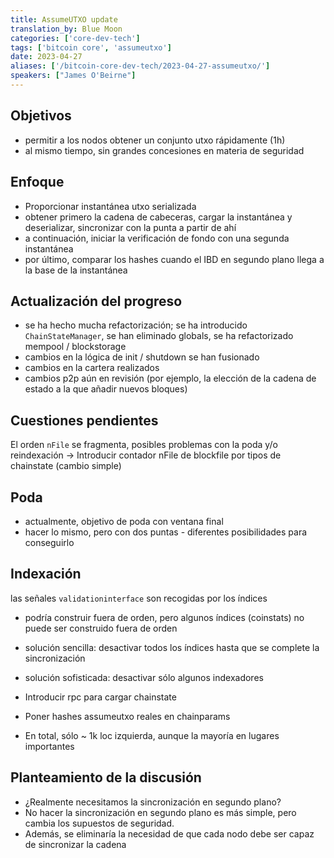 ```yaml
---
title: AssumeUTXO update
translation_by: Blue Moon
categories: ['core-dev-tech']
tags: ['bitcoin core', 'assumeutxo']
date: 2023-04-27
aliases: ['/bitcoin-core-dev-tech/2023-04-27-assumeutxo/']
speakers: ["James O'Beirne"]
---
```


## Objetivos

- permitir a los nodos obtener un conjunto utxo rápidamente (1h)
- al mismo tiempo, sin grandes concesiones en materia de seguridad

## Enfoque

- Proporcionar instantánea utxo serializada
- obtener primero la cadena de cabeceras, cargar la instantánea y deserializar, sincronizar con la punta a partir de ahí
- a continuación, iniciar la verificación de fondo con una segunda instantánea
- por último, comparar los hashes cuando el IBD en segundo plano llega a la base de la instantánea

## Actualización del progreso

- se ha hecho mucha refactorización; se ha introducido `ChainStateManager`, se han eliminado globals, se ha refactorizado mempool / blockstorage
- cambios en la lógica de init / shutdown se han fusionado
- cambios en la cartera realizados
- cambios p2p aún en revisión (por ejemplo, la elección de la cadena de estado a la que añadir nuevos bloques)

## Cuestiones pendientes 

El orden `nFile` se fragmenta, posibles problemas con la poda y/o reindexación -> Introducir contador nFile de blockfile por tipos de chainstate (cambio simple)

## Poda

- actualmente, objetivo de poda con ventana final
- hacer lo mismo, pero con dos puntas - diferentes posibilidades para conseguirlo

## Indexación

las señales `validationinterface` son recogidas por los índices

- podría construir fuera de orden, pero algunos índices (coinstats) no puede ser construido fuera de orden
- solución sencilla: desactivar todos los índices hasta que se complete la sincronización
- solución sofisticada: desactivar sólo algunos indexadores

- Introducir rpc para cargar chainstate
- Poner hashes assumeutxo reales en chainparams
- En total, sólo ~ 1k loc izquierda, aunque la mayoría en lugares importantes

## Planteamiento de la discusión


- ¿Realmente necesitamos la sincronización en segundo plano?
- No hacer la sincronización en segundo plano es más simple, pero cambia los supuestos de seguridad.
- Además, se eliminaría la necesidad de que cada nodo debe ser capaz de sincronizar la cadena



